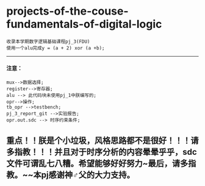 # projects-of-the-couse-fundamentals-of-digital-logic
    收录本学期数字逻辑基础课程pj_3(FDU)
    使用一个alu完成y = (a + 2) xor (a +b);
-----------------------------------------------------------------------------------------------------
#### 注意：
    mux-->数据选择;
    register-->寄存器;
    alu --> 此代码块未使用pj_1中朕编写的;
    opr-->操作;
    tb_opr -->testbench;
    pj_3_report_git -->实验报告;
    opr.out.sdc --> 时序约束条件;

## 重点！！朕是个小垃圾，风格思路都不是很好！！！请多指教！！！并且对于时序分析的内容晕晕乎乎，sdc文件可谓乱七八糟。希望能够好好努力~最后，请多指教。~~本pj感谢神♂父的大力支持。
